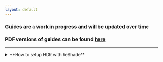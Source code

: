 ```yaml
---
layout: default
---
```


### Guides are a work in progress and will be updated over time


### PDF versions of guides can be found [here](https://github.com/CreepySasquatch/reshade-guides)

* * *

<details><summary>**How to setup HDR with ReShade**</summary>

	### Using Special K with Lilium's Inverse Tone Mapping	


	**WARNING: DO NOT USE WITH RenoDX!!!** 
	> RenoDX does not work with RTGI or other shaders that don't play well with HDR.


	**This guide is currently only tested with DirectX 11 games.**	

	**If the game supports HDR, make sure HDR is turned off within the game's settings before continuing.**

	> The purpose of this guide is to help you get HDR working with ReShade shaders that don't like HDR, such as RTGI. 
	>
	> Some games may require additional steps. Use with other mods or tools not supported.

	> **Note: Otis' Camera Tools are generally not compatible with SpecialK. Use Lilium's fork of DXVK or Lilium's AutoHDR addon instead. 
	> These methods are currently not covered in this guide but may be added in the future.

	**1. Download the latest version of the Special K installer from the Special K Discord and install Special K**
	- [Special K Discord Invite](https://discord.gg/SpecialK)

	- Installer will be found under the installers channel

	- **OPTIONAL: Configure SK so it auto updates anytime a new installer is posted on the SK Discord**
	![image1](https://github.com/CreepySasquatch/creepysasquatch.github.io/tree/main/GuideImages/media/image1.png)

	**2. Launch the game from the SK Launcher by clicking on it, then click Play.**
	![image2](https://github.com/CreepySasquatch/creepysasquatch.github.io/tree/main/GuideImages/media/image2.png)


	**3. You should see the Special K bar on top of your screen when the game launches. 


	**4. Press Ctrl + Shift + Backspace to open the Special K menu**


	**5. Click HDR > HDR Setup > Click the Radial next to scRGB**
	![image3](https://github.com/CreepySasquatch/creepysasquatch.github.io/tree/main/GuideImages/media/image3.png)


	**6. Press Alt + Enter a few times to activate HDR. If this doesn't work, exit the game and restart it from the Special K launcher again.**



	> If you have already calibrated HDR within SpecialK continue onto Step 7.

	**A. Open the SK menu > HDR > HDR Setup**


	**B. Click on Profile Display Capabilities to calibrate Special K to your monitor.**
	![image4](https://github.com/CreepySasquatch/creepysasquatch.github.io/tree/main/GuideImages/media/image4.png)


	**C. Make sure sRGB Inverse is selected under Advanced, otherwise the test pattern won't show up.** 
	- After your display is calibrated, you won't need to do this step ever again in Special K unless you get a new monitor.
	![image5](https://github.com/CreepySasquatch/creepysasquatch.github.io/tree/main/GuideImages/media/image5.png)

	
	**7. TO BE CONTINUED...**

</details>